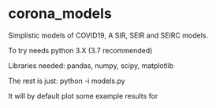 # corona_models
Simplistic models of COVID19, A SIR, SEIR and SEIRC models.

To try needs python 3.X (3.7 recommended)

Libraries needed:
pandas, numpy, scipy, matplotlib

The rest is just:
   python -i models.py

It will by default plot some example results for

